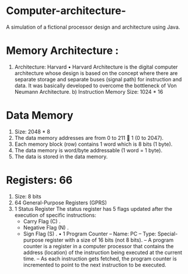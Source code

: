 # Computer-architecture-
A simulation of a fictional processor design and architecture using Java.

# Memory Architecture :
  1. Architecture: Harvard
    • Harvard Architecture is the digital computer architecture whose design is based on the concept
where there are separate storage and separate buses (signal path) for instruction and
data. It was basically developed to overcome the bottleneck of Von Neumann Architecture.
  b) Instruction Memory Size: 1024 * 16

# Data Memory 
  1. Size: 2048 * 8
  2. The data memory addresses are from 0 to 211 􀀀 1 (0 to 2047).
  3. Each memory block (row) contains 1 word which is 8 bits (1 byte).
  4. The data memory is word/byte addressable (1 word = 1 byte).
  5. The data is stored in the data memory.
  
# Registers: 66
 1. Size: 8 bits
 2. 64 General-Purpose Registers (GPRS)
 3. 1 Status Register
   The status register has 5 flags updated after the execution of specific instructions:
     * Carry Flag (C) .
     * Negative Flag (N) .
     * Sign Flag (S) .
  • 1 Program Counter
      – Name: PC
      – Type: Special-purpose register with a size of 16 bits (not 8 bits).
      – A program counter is a register in a computer processor that contains the address (location)
        of the instruction being executed at the current time.
       – As each instruction gets fetched, the program counter is incremented to point to the next
        instruction to be executed.
